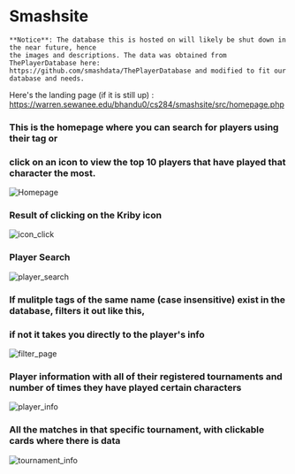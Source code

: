 # Smashsite

 ```
**Notice**: The database this is hosted on will likely be shut down in the near future, hence 
the images and descriptions. The data was obtained from ThePlayerDatabase here:
https://github.com/smashdata/ThePlayerDatabase and modified to fit our database and needs. 
```

Here's the landing page (if it is still up) : https://warren.sewanee.edu/bhandu0/cs284/smashsite/src/homepage.php

### This is the homepage where you can search for players using their tag or
### click on an icon to view the top 10 players that have played that character the most.
![Homepage](https://github.com/utsav-bhandari/smashsite/assets/145168913/a8d49e5c-509d-4b02-b549-958e62729030)

### Result of clicking on the Kriby icon
![icon_click](https://github.com/utsav-bhandari/smashsite/assets/145168913/a4f0177b-d449-44c4-b63a-2f28659a2679)

### Player Search
![player_search](https://github.com/utsav-bhandari/smashsite/assets/145168913/7dc570a0-5346-465d-9e66-c0070f4d4322)

### If mulitple tags of the same name (case insensitive) exist in the database, filters it out like this,
### if not it takes you directly to the player's info
![filter_page](https://github.com/utsav-bhandari/smashsite/assets/145168913/037314c3-6fae-40e4-9008-e030c039819b)

### Player information with all of their registered tournaments and number of times they have played certain characters
![player_info](https://github.com/utsav-bhandari/smashsite/assets/145168913/6c217783-852b-404d-9e71-ed381dcf6092)

### All the matches in that specific tournament, with clickable cards where there is data
![tournament_info](https://github.com/utsav-bhandari/smashsite/assets/145168913/461b5b1b-ddfb-48cf-b440-d6f558ef49f6)
